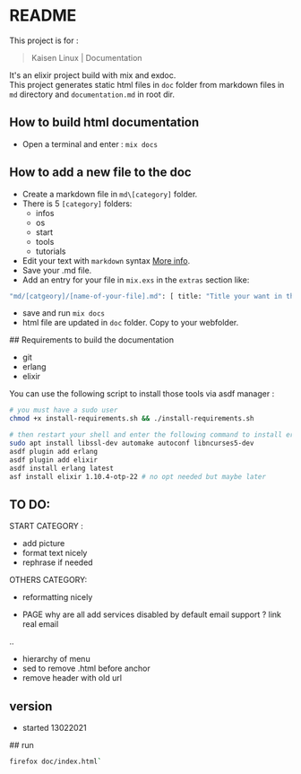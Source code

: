 # README

This project is for :
>Kaisen Linux | Documentation

It's an elixir project build with mix and exdoc.  
This project generates static html files in `doc` folder from markdown files in `md` directory and `documentation.md` in root dir.  

## How to build html documentation

- Open a terminal and enter : `mix docs`

## How to add a new file to the doc

- Create a markdown file in `md\[category]` folder.
- There is 5 `[category]` folders:
    - infos
    - os
    - start
    - tools
    - tutorials
- Edit your text with `markdown` syntax [More info](https://guides.github.com/features/mastering-markdown/).
- Save your .md file.
- Add an entry for your file in `mix.exs` in the `extras` section like:  
```bash
"md/[catgeory]/[name-of-your-file].md": [ title: "Title your want in the menu"]
```
- save and run `mix docs`
- html file are updated in `doc` folder. Copy to your webfolder.

## Requirements to build the documentation

- git
- erlang
- elixir

You can use the following script to install those tools via asdf manager : 

```bash
# you must have a sudo user
chmod +x install-requirements.sh && ./install-requirements.sh
```

```bash
# then restart your shell and enter the following command to install erlang and elixir via asdf
sudo apt install libssl-dev automake autoconf libncurses5-dev
asdf plugin add erlang
asdf plugin add elixir
asdf install erlang latest
asf install elixir 1.10.4-otp-22 # no opt needed but maybe later
```


## TO DO:

START CATEGORY :  
- add picture  
- format text nicely  
- rephrase if needed  

OTHERS CATEGORY:
- reformatting nicely

- PAGE why are all add services disabled by default
email support ? link real email

..
- hierarchy of menu
- sed to remove .html before anchor
- remove header with old url
## version

- started 13022021  
 

## run

```bash
firefox doc/index.html`
```
